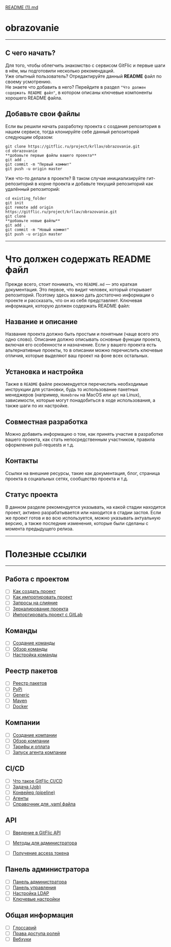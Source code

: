 [README (1).md](https://github.com/user-attachments/files/22528700/README.1.md)
# obrazovanie

***
##  С чего начать?
Для того, чтобы облегчить знакомство с сервисом GitFlic и первые шаги в нём, мы подготовили несколько рекомендаций.  
Уже опытный пользователь? Отредактируйте данный **README** файл по своему усмотрению.  
Не знаете что добавить в него? Перейдите в раздел `"Что должен содержать README файл"`, в котором описаны ключевые компоненты хорошего README файла. 

## Добавьте свои файлы
Если вы решили начать разработку проекта с создания репозитория в нашем сервисе, тогда клонируйте себе данный репозиторий следующим образом:


```
git clone https://gitflic.ru/project/krllav/obrazovanie.git
cd obrazovanie
**добавьте первые файлы вашего проекта**
git add .
git commit -m "Первый коммит"
git push -u origin master
```

Уже что-то делали в проекте? В таком случае инициализируйте гит-репозиторий в корне проекта и добавьте текущий репозиторий как удалённый репозиторий:

```
cd existing_folder
git init
git remote add origin https://gitflic.ru/project/krllav/obrazovanie.git
git clone
**добавьте новые файлы**
git add .
git commit -m "Новый коммит"
git push -u origin master
```
***


# Что должен содержать README файл


Прежде всего, стоит понимать, что `README.md` — это краткая документация. Это первое, что видит человек, который открывает репозиторий. Поэтому здесь важно дать достаточно информации о проекте и рассказать, что он из себя представляет.
Ключевая информация, которую должен содержать README файл:

## Название и описание
Название проекта должно быть простым и понятным (чаще всего это одно слово).
Описание должно описывать основные функции проекта, включая его особенности и назначение. 
Если у вашего проекта есть альтернативные проекты, то в описании можно перечислить ключевые отличия, которые выделяют ваш проект на фоне всех остальных.

## Установка и настройка
Также в `README` файле рекомендуется перечислить необходимые инструкции для установки, 
будь то использование пакетных менеджеров (например, `Homebrew` на MacOS или `apt` на Linux), 
зависимости, которые могут понадобиться в ходе использования, а также шаги по их настройке.

## Совместная разработка
Можно добавить информацию о том, как принять участие в разработке вашего проекта, как стать непосредственным участником, правила оформления pull-requests и т.д.

## Контакты
Ссылки на внешние ресурсы, такие как документация, блог, страница проекта в социальных сетях, сообщество проекта и т.д.

## Статус проекта
В данном разделе рекомендуется указывать, на какой стадии находится проект, активно разрабатывается или находится в стадии застоя.
Если же проект готов и во всю используется, можно указывать актуальную версию, а также последние изменения, которые были сделаны с момента предыдущего релиза.

***

# Полезные ссылки

***

## Работа с проектом

- [ ] [Как создать проект](https://docs.gitflic.ru/project/project_create)
- [ ] [Как импортировать проект](https://docs.gitflic.ru/project/import_base)
- [ ] [Запросы на слияние](https://docs.gitflic.ru/project/merge_request)
- [ ] [Зеркалирование проекта](https://docs.gitflic.ru/project/mirror)
- [ ] [Импортировать проект с GitLab](https://docs.gitflic.ru/project/import)

## Команды
- [ ] [Создание команды](https://docs.gitflic.ru/team/create)
- [ ] [Обзор команды](https://docs.gitflic.ru/team/view)
- [ ] [Настройка команды](https://docs.gitflic.ru/team/settings)

## Реестр пакетов
- [ ] [Реестр пакетов](https://docs.gitflic.ru/registry/package)
- [ ] [PyPi](https://docs.gitflic.ru/registry/pypi_registry)
- [ ] [Generic](https://docs.gitflic.ru/registry/generic_registry)
- [ ] [Maven](https://docs.gitflic.ru/registry/maven_registry)
- [ ] [Docker](https://docs.gitflic.ru/registry/docker)

## Компании
- [ ] [Создание компании](https://docs.gitflic.ru/company/create)
- [ ] [Обзор компании](https://docs.gitflic.ru/company/view)
- [ ] [Тарифы и оплата](https://docs.gitflic.ru/company/price)
- [ ] [Запуск агента компании](https://docs.gitflic.ru/company/saas_runner_setup)

## CI/CD
- [ ] [Что такое GitFlic CI/CD](https://docs.gitflic.ru/cicd/introduction)
- [ ] [Задача (Job)](https://docs.gitflic.ru/cicd/job)
- [ ] [Конвейер (pipeline)](https://docs.gitflic.ru/cicd/pipeline)
- [ ] [Агенты](https://docs.gitflic.ru/cicd/agent)
- [ ] [Справочник для .yaml файла](https://docs.gitflic.ru/cicd/gitflic-ci-yaml)

## API
- [ ] [Введение в GitFlic API](https://docs.gitflic.ru/api/intro)
- [ ] [Методы для администратора](https://docs.gitflic.ru/api/admin)
- [ ] [Получение access токена](https://docs.gitflic.ru/api/access-token)


## Панель администратора
- [ ] [Панель администратора](https://docs.gitflic.ru/admin_panel/intro)
- [ ] [Панель управления](https://docs.gitflic.ru/admin_panel/dashboard)
- [ ] [Настройка LDAP](https://docs.gitflic.ru/admin_panel/ldap)
- [ ] [Ключевые настройки](https://docs.gitflic.ru/admin_panel/settings)

## Общая информация
- [ ] [Глоссарий](https://docs.gitflic.ru/common/gloss)
- [ ] [Права доступа ролей](https://docs.gitflic.ru/common/manage_roles)
- [ ] [Вебхуки](https://docs.gitflic.ru/common/webhook)
